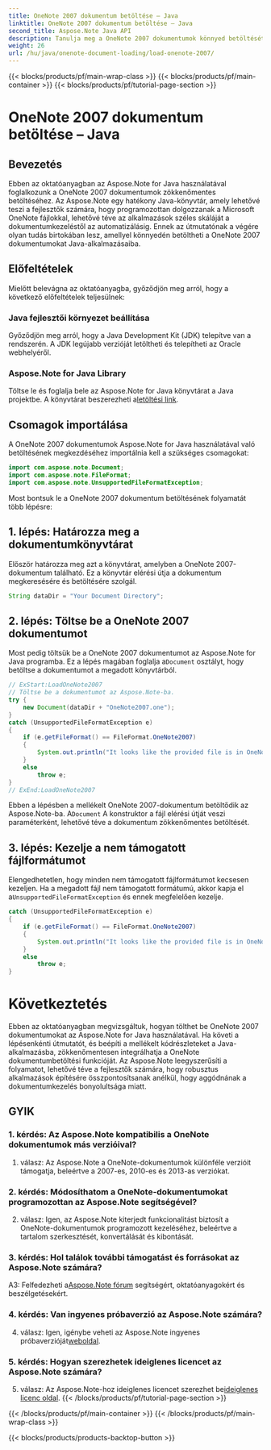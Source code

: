 ```yaml
---
title: OneNote 2007 dokumentum betöltése – Java
linktitle: OneNote 2007 dokumentum betöltése – Java
second_title: Aspose.Note Java API
description: Tanulja meg a OneNote 2007 dokumentumok könnyed betöltését Java nyelven az Aspose.Note segítségével. Növelje Java-alkalmazásainak képességeit az Aspose.Note robusztus funkciójával.
weight: 26
url: /hu/java/onenote-document-loading/load-onenote-2007/
---
```


{{< blocks/products/pf/main-wrap-class >}}
{{< blocks/products/pf/main-container >}}
{{< blocks/products/pf/tutorial-page-section >}}

# OneNote 2007 dokumentum betöltése – Java

## Bevezetés

Ebben az oktatóanyagban az Aspose.Note for Java használatával foglalkozunk a OneNote 2007 dokumentumok zökkenőmentes betöltéséhez. Az Aspose.Note egy hatékony Java-könyvtár, amely lehetővé teszi a fejlesztők számára, hogy programozottan dolgozzanak a Microsoft OneNote fájlokkal, lehetővé téve az alkalmazások széles skáláját a dokumentumkezeléstől az automatizálásig. Ennek az útmutatónak a végére olyan tudás birtokában lesz, amellyel könnyedén betöltheti a OneNote 2007 dokumentumokat Java-alkalmazásaiba.

## Előfeltételek

Mielőtt belevágna az oktatóanyagba, győződjön meg arról, hogy a következő előfeltételek teljesülnek:

### Java fejlesztői környezet beállítása

Győződjön meg arról, hogy a Java Development Kit (JDK) telepítve van a rendszerén. A JDK legújabb verzióját letöltheti és telepítheti az Oracle webhelyéről.

### Aspose.Note for Java Library

 Töltse le és foglalja bele az Aspose.Note for Java könyvtárat a Java projektbe. A könyvtárat beszerezheti a[letöltési link](https://releases.aspose.com/note/java/).

## Csomagok importálása

A OneNote 2007 dokumentumok Aspose.Note for Java használatával való betöltésének megkezdéséhez importálnia kell a szükséges csomagokat:

```java
import com.aspose.note.Document;
import com.aspose.note.FileFormat;
import com.aspose.note.UnsupportedFileFormatException;
```

Most bontsuk le a OneNote 2007 dokumentum betöltésének folyamatát több lépésre:

## 1. lépés: Határozza meg a dokumentumkönyvtárat

Először határozza meg azt a könyvtárat, amelyben a OneNote 2007-dokumentum található. Ez a könyvtár elérési útja a dokumentum megkeresésére és betöltésére szolgál.

```java
String dataDir = "Your Document Directory";
```

## 2. lépés: Töltse be a OneNote 2007 dokumentumot

 Most pedig töltsük be a OneNote 2007 dokumentumot az Aspose.Note for Java programba. Ez a lépés magában foglalja a`Document` osztályt, hogy betöltse a dokumentumot a megadott könyvtárból.

```java
// ExStart:LoadOneNote2007
// Töltse be a dokumentumot az Aspose.Note-ba.
try {
    new Document(dataDir + "OneNote2007.one");
}
catch (UnsupportedFileFormatException e)
{
    if (e.getFileFormat() == FileFormat.OneNote2007)
    {
        System.out.println("It looks like the provided file is in OneNote 2007 format that is not supported.");
    }
    else
        throw e;
}
// ExEnd:LoadOneNote2007
```

Ebben a lépésben a mellékelt OneNote 2007-dokumentum betöltődik az Aspose.Note-ba. A`Document` A konstruktor a fájl elérési útját veszi paraméterként, lehetővé téve a dokumentum zökkenőmentes betöltését.

## 3. lépés: Kezelje a nem támogatott fájlformátumot

 Elengedhetetlen, hogy minden nem támogatott fájlformátumot kecsesen kezeljen. Ha a megadott fájl nem támogatott formátumú, akkor kapja el a`UnsupportedFileFormatException` és ennek megfelelően kezelje.

```java
catch (UnsupportedFileFormatException e)
{
    if (e.getFileFormat() == FileFormat.OneNote2007)
    {
        System.out.println("It looks like the provided file is in OneNote 2007 format that is not supported.");
    }
    else
        throw e;
}
```

# Következtetés

Ebben az oktatóanyagban megvizsgáltuk, hogyan tölthet be OneNote 2007 dokumentumokat az Aspose.Note for Java használatával. Ha követi a lépésenkénti útmutatót, és beépíti a mellékelt kódrészleteket a Java-alkalmazásba, zökkenőmentesen integrálhatja a OneNote dokumentumbetöltési funkcióját. Az Aspose.Note leegyszerűsíti a folyamatot, lehetővé téve a fejlesztők számára, hogy robusztus alkalmazások építésére összpontosítsanak anélkül, hogy aggódnának a dokumentumkezelés bonyolultsága miatt.

## GYIK

### 1. kérdés: Az Aspose.Note kompatibilis a OneNote dokumentumok más verzióival?

1. válasz: Az Aspose.Note a OneNote-dokumentumok különféle verzióit támogatja, beleértve a 2007-es, 2010-es és 2013-as verziókat.

### 2. kérdés: Módosíthatom a OneNote-dokumentumokat programozottan az Aspose.Note segítségével?

2. válasz: Igen, az Aspose.Note kiterjedt funkcionalitást biztosít a OneNote-dokumentumok programozott kezeléséhez, beleértve a tartalom szerkesztését, konvertálását és kibontását.

### 3. kérdés: Hol találok további támogatást és forrásokat az Aspose.Note számára?

 A3: Felfedezheti a[Aspose.Note fórum](https://forum.aspose.com/c/note/28) segítségért, oktatóanyagokért és beszélgetésekért.

### 4. kérdés: Van ingyenes próbaverzió az Aspose.Note számára?

 4. válasz: Igen, igénybe veheti az Aspose.Note ingyenes próbaverzióját[weboldal](https://releases.aspose.com/).

### 5. kérdés: Hogyan szerezhetek ideiglenes licencet az Aspose.Note számára?

 5. válasz: Az Aspose.Note-hoz ideiglenes licencet szerezhet be[ideiglenes licenc oldal](https://purchase.aspose.com/temporary-license/).
{{< /blocks/products/pf/tutorial-page-section >}}

{{< /blocks/products/pf/main-container >}}
{{< /blocks/products/pf/main-wrap-class >}}

{{< blocks/products/products-backtop-button >}}
